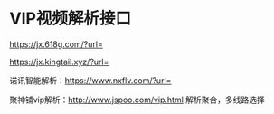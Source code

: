 # VIP视频解析接口

https://jx.618g.com/?url= 

https://jx.kingtail.xyz/?url=

诺讯智能解析：https://www.nxflv.com/?url=

聚神铺vip解析：http://www.jspoo.com/vip.html 解析聚合，多线路选择
